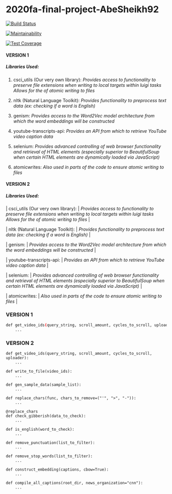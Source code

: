 # 2020fa-final-project-AbeSheikh92

[![Build Status](https://travis-ci.com/csci-e-29/2020fa-final-project-AbeSheikh92.svg?token=sdLPZkWGsh3csqMrhXgK&branch=master)](https://travis-ci.com/csci-e-29/2020fa-final-project-AbeSheikh92)

[![Maintainability](https://api.codeclimate.com/v1/badges/f0df51fab4af19e09378/maintainability)](https://codeclimate.com/repos/5fcf139776007c01770081cd/maintainability)

[![Test Coverage](https://api.codeclimate.com/v1/badges/f0df51fab4af19e09378/test_coverage)](https://codeclimate.com/repos/5fcf139776007c01770081cd/test_coverage)


#### VERSION 1
##### Libraries Used:
1.	csci_utils (Our very own library):
	*Provides access to functionality to preserve file extensions when writing to local targets within luigi tasks*
    *Allows for the of atomic writing to files*
    
2.	nltk (Natural Language Toolkit):
    *Provides functionality to preprocess text data (ex: checking if a word is English)*

3.	genism:
    *Provides access to the Word2Vec model architecture from which the word embeddings will be constructed*

4.	youtube-transcripts-api:
    *Provides an API from which to retrieve YouTube video caption data*

5.	selenium:
    *Provides advanced controlling of web browser functionality and retrieval of HTML elements (especially superior to BeautifulSoup when certain HTML elements are dynamically loaded via JavaScript)*

6.	atomicwrites:
	*Also used in parts of the code to ensure atomic writing to files*
	

#### VERSION 2
##### Libraries Used:
| csci_utils (Our very own library): |
	*Provides access to functionality to preserve file extensions when writing to local targets within luigi tasks*
    *Allows for the of atomic writing to files* |
    
| nltk (Natural Language Toolkit): |
    *Provides functionality to preprocess text data (ex: checking if a word is English)* |

| genism: | 
    *Provides access to the Word2Vec model architecture from which the word embeddings will be constructed* |

| youtube-transcripts-api: | 
    *Provides an API from which to retrieve YouTube video caption data* |

| selenium: |
    *Provides advanced controlling of web browser functionality and retrieval of HTML elements (especially superior to BeautifulSoup when certain HTML elements are dynamically loaded via JavaScript)* |

| atomicwrites: |
	*Also used in parts of the code to ensure atomic writing to files* |


### VERSION 1
```bash
def get_video_ids(query_string, scroll_amount, cycles_to_scroll, uploader):
    ...
```

### VERSION 2
```
def get_video_ids(query_string, scroll_amount, cycles_to_scroll, uploader):
    ...
```


```
def write_to_file(video_ids):
    ...
```


```
def gen_sample_data(sample_list):
    ...
```


```
def replace_chars(func, chars_to_remove=("'", ">", "-")):
    ...
```


```
@replace_chars
def check_gibberish(data_to_check):
    ...
```


```
def is_english(word_to_check):
    ...
```

```
def remove_punctuation(list_to_filter):
    ...
```


```
def remove_stop_words(list_to_filter):
    ...
```


```
def construct_embedding(captions, cbow=True):
    ...
```


```
def compile_all_captions(root_dir, news_organization="cnn"):
    ...
```